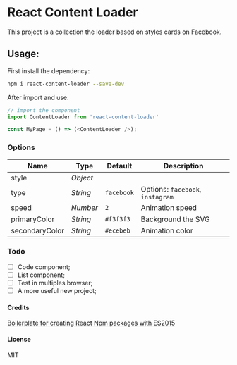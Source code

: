 # React Content Loader

This project is a collection the loader based on styles cards on Facebook.

## Usage: 

First install the dependency:
```sh
npm i react-content-loader --save-dev
```

After import and use:
```js
// import the component
import ContentLoader from 'react-content-loader'

const MyPage = () => (<ContentLoader />);
```

### Options

| Name | Type | Default | Description |
|---|---|---|---|
| style | _Object_ |  |  |
| type | _String_ | `facebook` | Options: `facebook`, `instagram` |
| speed | _Number_ | `2` | Animation speed |
| primaryColor | _String_ | `#f3f3f3` | Background the SVG | 
| secondaryColor | _String_ | `#ecebeb` | Animation color | 


### Todo
- [ ] Code component;
- [ ] List component;
- [ ] Test in multiples browser;
- [ ] A more useful new project;

#### Credits

[Boilerplate for creating React Npm packages with ES2015](https://github.com/juliancwirko/react-npm-boilerplate)

#### License

MIT
